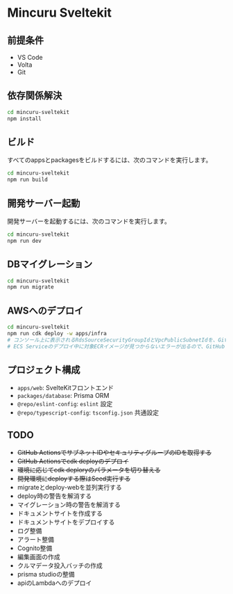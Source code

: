 # Mincuru Sveltekit

## 前提条件

- VS Code
- Volta
- Git

## 依存関係解決

```sh
cd mincuru-sveltekit
npm install
```

## ビルド

すべてのappsとpackagesをビルドするには、次のコマンドを実行します。

```sh
cd mincuru-sveltekit
npm run build
```

## 開発サーバー起動

開発サーバーを起動するには、次のコマンドを実行します。

```sh
cd mincuru-sveltekit
npm run dev
```

## DBマイグレーション

```sh
cd mincuru-sveltekit
npm run migrate
```

## AWSへのデプロイ

```sh
cd mincuru-sveltekit
npm run cdk deploy -w apps/infra
# コンソール上に表示されるRdsSourceSecurityGroupIdとVpcPublicSubnetIdを、GitHubのSecretsに登録する。
# ECS Serviceのデプロイ中に対象ECRイメージが見つからないエラーが出るので、GitHub Actionsでdeploy jobを実行すると、その処理中にECSタスク定義が更新されて、cdk deployが成功する。
```

## プロジェクト構成

- `apps/web`: SvelteKitフロントエンド
- `packages/database`: Prisma ORM
- `@repo/eslint-config`: `eslint` 設定
- `@repo/typescript-config`: `tsconfig.json` 共通設定

## TODO

- ~~GitHub ActionsでサブネットIDやセキュリティグループのIDを取得する~~
- ~~GitHub Actionsでcdk deployのデプロイ~~
- ~~環境に応じてcdk deploryのパラメータを切り替える~~
- ~~開発環境にdeployする際はSeed実行する~~
- migrateとdeploy-webを並列実行する
- deploy時の警告を解消する
- マイグレーション時の警告を解消する
- ドキュメントサイトを作成する
- ドキュメントサイトをデプロイする
- ログ整備
- アラート整備
- Cognito整備
- 編集画面の作成
- クルマデータ投入バッチの作成
- prisma studioの整備
- apiのLambdaへのデプロイ
